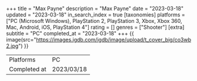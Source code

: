 +++
title = "Max Payne"
description = "Max Payne"
date = "2023-03-18"
updated = "2023-03-18"
in_search_index = true
[taxonomies]
platforms = ["PC (Microsoft Windows), PlayStation 2, PlayStation 3, Xbox, Xbox 360, Mac, Android, iOS, PlayStation 4"]
rating = []
genres = ["Shooter"]
[extra]
subtitle = "PC"
completed_at = "2023-03-18"
+++
{{ image(src="https://images.igdb.com/igdb/image/upload/t_cover_big/co3wb2.jpg") }}

|              |            |
| ------------ | ---------- |
| Platforms    | PC |
| Completed at | 2023/03/18 |

